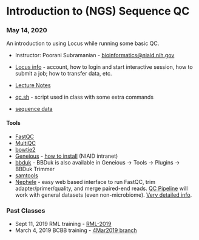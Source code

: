 # Introduction to (NGS) Sequence QC

### May 14, 2020

An introduction to using Locus while running some basic QC.

- Instructor: Poorani Subramanian - bioinformatics@niaid.nih.gov
- [Locus info](notes/locus.md) - account, how to login and start interactive session, how to submit a job; how to transfer data, etc.

- [Lecture Notes](notes/sequence_qc_class.md) 
- [qc.sh](qc.sh) - script used in class with some extra commands
- [sequence data](https://proj-bip-prod-publicread.s3.amazonaws.com/training/NGS_Intro/lpd_data.zip)

#### Tools

- [FastQC](https://www.bioinformatics.babraham.ac.uk/projects/fastqc/)
- [MultiQC](https://multiqc.info/)
- [bowtie2](http://bowtie-bio.sourceforge.net/bowtie2/index.shtml)
- [Geneious](https://support.geneious.com/hc/en-us) - [how to install](http://inside.niaid.nih.gov/topic/IT/support/software/Pages/geneious.aspx) (NIAID intranet)
- [bbduk](https://jgi.doe.gov/data-and-tools/bbtools/bb-tools-user-guide/bbduk-guide/) - BBDuk is also available in Geneious -> Tools -> Plugins -> BBDuk Trimmer
- [samtools](http://www.htslib.org/doc/samtools.html)
- [Nephele](https://nephele.niaid.nih.gov/) - easy web based interface to run FastQC, trim adapter/primer/quality, and merge paired-end reads. [QC Pipeline](https://nephele.niaid.nih.gov/user_guide_pipes/#qc_pipes) will work with general datasets (even non-microbiome).  [Very detailed info](https://nephele.niaid.nih.gov/details_qc/).

### Past Classes
- Sept 11, 2019 RML training - [RML-2019](https://github.com/niaid/NGS_Intro/tree/RML-2019)
- March 4, 2019 BCBB training - [4Mar2019 branch](https://github.com/niaid/NGS_Intro/tree/4Mar2019)


